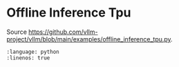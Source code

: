 # Offline Inference Tpu

Source <https://github.com/vllm-project/vllm/blob/main/examples/offline_inference_tpu.py>.

```{literalinclude} ../../../../examples/offline_inference_tpu.py
:language: python
:linenos: true
```
